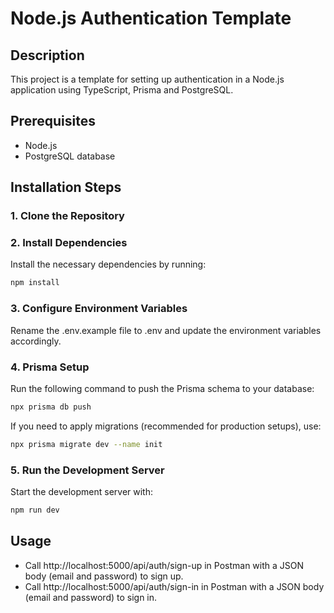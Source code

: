 # Node.js Authentication Template

## Description
This project is a template for setting up authentication in a Node.js application using TypeScript, Prisma and PostgreSQL.

## Prerequisites
- Node.js
- PostgreSQL database

## Installation Steps

### 1. Clone the Repository

### 2. Install Dependencies
Install the necessary dependencies by running:
```bash
npm install
```

### 3. Configure Environment Variables
Rename the .env.example file to .env and update the environment variables accordingly.

### 4. Prisma Setup
Run the following command to push the Prisma schema to your database:
```bash
npx prisma db push
```
If you need to apply migrations (recommended for production setups), use:
```bash
npx prisma migrate dev --name init
```

### 5. Run the Development Server
Start the development server with:
```bash
npm run dev
```

## Usage
* Call http://localhost:5000/api/auth/sign-up in Postman with a JSON body (email and password) to sign up.
* Call http://localhost:5000/api/auth/sign-in in Postman with a JSON body (email and password) to sign in.